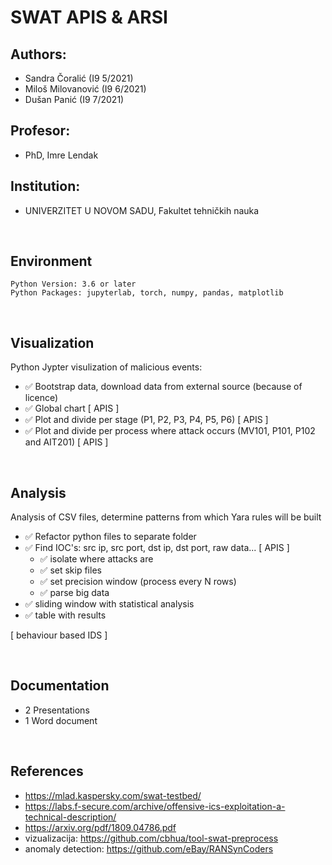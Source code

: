 # SWAT APIS & ARSI

## Authors:
* Sandra Čoralić (I9 5/2021)
* Miloš Milovanović (I9 6/2021)
* Dušan Panić (I9 7/2021)

## Profesor:
* PhD, Imre Lendak

## Institution:
* UNIVERZITET U NOVOM SADU, Fakultet tehničkih nauka

<br>

## Environment 

``` 
Python Version: 3.6 or later
Python Packages: jupyterlab, torch, numpy, pandas, matplotlib
```



<br>

## Visualization
 Python Jypter visulization of malicious events:
* ✅ Bootstrap data, download data from external source (because of licence)
* ✅ Global chart [ APIS ] 
* ✅ Plot and divide per stage (P1, P2, P3, P4, P5, P6) [ APIS ]
* ✅ Plot and divide per process where attack occurs (MV101, P101, P102 and AIT201) [ APIS ]

<br>

## Analysis
Analysis of CSV files, determine patterns from which Yara rules will be built 
* ✅ Refactor python files to separate folder 
* ✅ Find IOC's: src ip, src port, dst ip, dst port, raw data... [ APIS ] 
    * ✅ isolate where attacks are 
    * ✅ set skip files
    * ✅ set precision window (process every N rows)
    * ✅ parse big data 
* ✅ sliding window with statistical analysis
* ✅ table with results 

[ behaviour based IDS ]

<br>

## Documentation
* 2 Presentations
* 1 Word document

<br>

## References
 * https://mlad.kaspersky.com/swat-testbed/
 * https://labs.f-secure.com/archive/offensive-ics-exploitation-a-technical-description/
 * https://arxiv.org/pdf/1809.04786.pdf
 * vizualizacija: https://github.com/cbhua/tool-swat-preprocess
 * anomaly detection: https://github.com/eBay/RANSynCoders


